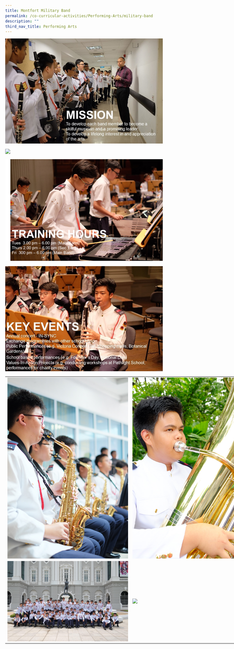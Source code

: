 ```yaml
---
title: Montfort Military Band
permalink: /co-curricular-activities/Performing-Arts/military-band
description: ""
third_nav_title: Performing Arts
---
```

![](/images/mb1.jpeg)

![](/images/mb2.png)

![](/images/mb3.png)

![](/images/mb4.jpeg)

<table style="undefined;table-layout: fixed; width: 800px">
<colgroup>
<col style="width: 400px">
<col style="width: 400px">
</colgroup>
<tbody>
  <tr>
    <td><img src="/images/mb5.jpeg"></td>
    <td><img src="/images/mb6.jpeg"></td>
  </tr>
  <tr>
    <td><img src="/images/mb7-min.jpeg"></td>
    <td><img src="/images/mb8.jpeg"></td>
  </tr>
</tbody>
</table>
